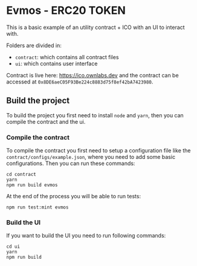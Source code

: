 # Evmos - ERC20 TOKEN

This is a basic example of an utility contract + ICO with an UI to interact with.

Folders are divided in:
- `contract`: which contains all contract files
- `ui`: which contains user interface

Contract is live here: https://ico.ownlabs.dev and the contract can be accessed at `0x8DE6aeC05F93Be224c8883d75f8ef42bA7423980`.

## Build the project

To build the project you first need to install `node` and `yarn`, then you can compile the contract and the ui.

### Compile the contract

To compile the contract you first need to setup a configuration file like the `contract/configs/example.json`, where you need to add some basic configurations.
Then you can run these commands:

```
cd contract
yarn
npm run build evmos
```

At the end of the process you will be able to run tests:

```
npm run test:mint evmos
```

### Build the UI

If you want to build the UI you need to run following commands:

```
cd ui
yarn
npm run build
```